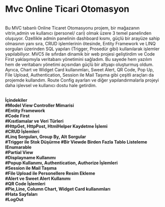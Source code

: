 # Mvc Online Ticari Otomasyon
<br>
Bu MVC tabanlı Online Ticaret Otomasyonu projem, bir mağazanın vitrin,admin ve kullanıcı (personel/ cari) olmak üzere 3 temel panelinden oluşuyor. Özellikle admin panelinin dashboard kısmı, güçlü bir arayüze sahip olmasının yanı sıra, CRUD işlemlerinin ötesinde, Entity Framework ve LINQ sorguları üzerinden SQL yapıları (Trigger, Prosedür gibi) kullanılarak işlemler yapılabiliyor. MVC5 ile sıfırdan dinamik bir web projesi geliştirdim ve Code First yaklaşımıyla veritabanı yönetimini sağladım. Bu sayede hem yazılım hem de veritabanı yönetimi açısından güçlü bir altyapı oluşturmuş oldum. Ayrıca, Chart ve Widget Card kullanımları, Sweet Alert, QR Code, Pop Up, File Upload, Authentication, Session ile Mail Taşıma gibi çeşitli araçları da projemde kullandım. Route Config ayarları ve diğer yapılandırmalarla projeyi daha işlevsel ve kullanıcı dostu hale getirdim.<br><br>

<b>İçindekiler<b> <br>
#Model View Controller Mimarisi<br>
#Entity Framework <br>
#Code First <br>
#Kısıtlamalar ve Veri Türleri <br>
#HttpGet, HttpPost, HtmlHelper Kaydetme İşlemi <br>
#CRUD İşlemleri<br>
#Linq Sorguları, Group By, Alt Sorgular <br>
#Trigger ile Stok Düşürme
#Bir Viewde Birden Fazla Tablo Listeleme IEnumarable <br>
#Partial View <br>
#Displayname Kullanımı<br>
#Popup Kullanımı, Authentication, Authorize İşlemleri <br>
#Session ile Mail Taşıma<br>
#File Upload ile Personellere Resim Ekleme<br>
#Alert ve Sweet Alert Kullanımı <br>
#QR Code İşlemleri<br>
#Pie,Line, Column Chart, Widget Card kullanımları <br>
#Hata Sayfaları <br>
#LogOut 








